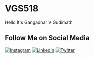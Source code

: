 # VGS518
Hello It's Gangadhar V Gudimath 
## Follow Me on Social Media

[![Instagram](https://example.com/3d_instagram_logo.png)]([https://www.instagram.com/yourprofile](https://www.instagram.com/vgs_kings.518/))
[![LinkedIn](https://example.com/3d_linkedin_logo.png)]([https://www.linkedin.com/in/yourprofile](https://www.linkedin.com/in/gangadhar-v-gudimath-18v000518/))
[![Twitter](https://example.com/3d_twitter_logo.png)]([https://twitter.com/yourprofile](https://twitter.com/viratsudeep518))
